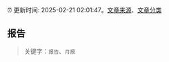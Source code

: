 :alarm_clock: 更新时间: 2025-02-21 02:01:47。[文章来源](/README.md)、[文章分类](/TAGS.md)

## 报告


> 关键字：`报告`、`月报`



